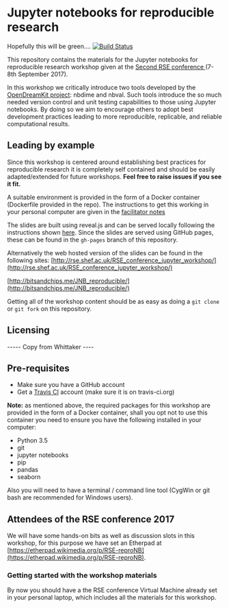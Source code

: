 # Jupyter notebooks for reproducible research

Hopefully this will be green....
[![Build Status](https://travis-ci.org/trallard/JNB_reproducible.svg?branch=master)](https://travis-ci.org/trallard/JNB_reproducible)

This repository contains the materials for the Jupyter notebooks for reproducible research workshop given at the [Second RSE conference ](http://rse.ac.uk/conf2017/) (7-8th September 2017).

In this workshop we critically introduce two tools developed by the [OpenDreamKit project](www.opendreamkit.org): nbdime and nbval.
Such tools introduce the so much needed version control and unit testing capabilities to those using Jupyter notebooks.
By doing so we aim to encourage others to adopt best development practices leading to more reproducible, replicable, and reliable computational results.

## Leading by example

Since this workshop is centered  around establishing best practices for reproducible research it is completely self contained and should be easily adapted/extended for future
 workshops.
 **Feel free to raise issues if you see it fit.**

A suitable environment is provided in the form of a Docker container (Dockerfile provided in the repo). The instructions to get this working in your personal computer are given in the [facilitator notes](./facilitator_notes.md)

The slides are built using reveal.js and can be served locally following the instructions shown [here](https://github.com/hakimel/reveal.js/).
 Since the slides are served using GitHub pages, these can be found in the `gh-pages` branch of this repository.

Alternatively the web hosted version of the slides can be found in the following sites: [http://rse.shef.ac.uk/RSE_conference_jupyter_workshop/](http://rse.shef.ac.uk/RSE_conference_jupyter_workshop/)

[http://bitsandchips.me/JNB_reproducible/](http://bitsandchips.me/JNB_reproducible/)

Getting all of the workshop content should be as easy as doing a `git clone` or `git fork` on this repository.

## Licensing
----- Copy from Whittaker ----

## Pre-requisites
- Make sure you have a GitHub account
- Get a [Travis CI](https://travis-ci.org) account (make sure it is on travis-ci.org)

**Note:** as mentioned above, the required packages for this workshop are provided in the form of a Docker container, shall you opt not to use this container you need to ensure you have the following installed in your computer:
- Python 3.5
- git
- jupyter notebooks
- pip
- pandas
- seaborn

Also you will need to have a terminal / command line tool (CygWin or git bash are recommended for Windows users).

## Attendees of the RSE conference 2017
We will have some hands-on bits as well as discussion slots in this workshop, for this purpose we have set an Etherpad at [https://etherpad.wikimedia.org/p/RSE-reproNB](https://etherpad.wikimedia.org/p/RSE-reproNB). 


### Getting started with the workshop materials
By now you should have a the RSE conference Virtual Machine already set in your personal laptop, which includes all the materials for this workshop.
